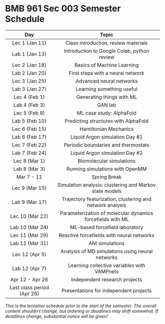 # BMB 961 Sec 003 Semester Schedule

|  Day   | Topic   |
| :----: | :-----: |
| Lec 1 (Jan 11)  | Class introduction, review materials |
| Lab 1 (Jan 13)  | Introduction to Google Colab, python review |
| Lec 2 (Jan 18) | Basics of Machine Learning |
| Lab 2 (Jan 20) | First steps with a neural network |
| Lec 3 (Jan 25) | Advanced neural networks |
| Lab 3 (Jan 27) | Learning something useful |
| Lec 4 (Feb 1) | Generating things with ML |
| Lab 4 (Feb 3) | GAN lab |
| Lec 5 (Feb 8) | ML case study: AlphaFold |
| Lab 5 (Feb 10) | Predicting structures with AlphaFold |
| Lec 6 (Feb 15) | Hamiltonian Mechanics |
| Lab 6 (Feb 17) | Liquid Argon simulation Day #1 |
| Lec 7 (Feb 22) | Periodic boundaries and thermostats |
| Lab 7 (Feb 24) | Liquid Argon simulation Day #2 |
| Lec 8 (Mar 1) | Biomolecular simulations |
| Lab 8 (Mar 3) | Running simulations with OpenMM |
| Mar 7 - 11 | Spring Break |
| Lec 9 (Mar 15) | Simulation analysis: clustering and Markov state models |
| Lab 9 (Mar 17) | Trajectory featurization, clustering and network analysis |
| Lec 10 (Mar 22) | Parameterization of molecular dynamics forcefields with ML |
| Lab 10 (Mar 24) | ML-based forcefield laboratory |
| Lec 11 (Mar 29) | Reactive forcefields with neural networks |
| Lab 11 (Mar 31) | ANI simulations |
| Lec 12 (Apr 5) | Analysis of MD simulations using neural networks |
| Lab 12 (Apr 7) | Learning collective variables with VAMPnets |
| Apr 12 - Apr 26 | Independent research projects |
| Last class period (Apr 26) | Presentations for independent projects |

*This is the tentative schedule prior to the start of the semester. The overall content shouldn’t change, but ordering or deadlines may shift somewhat. If deadlines change, substantial notice will be given!*	
